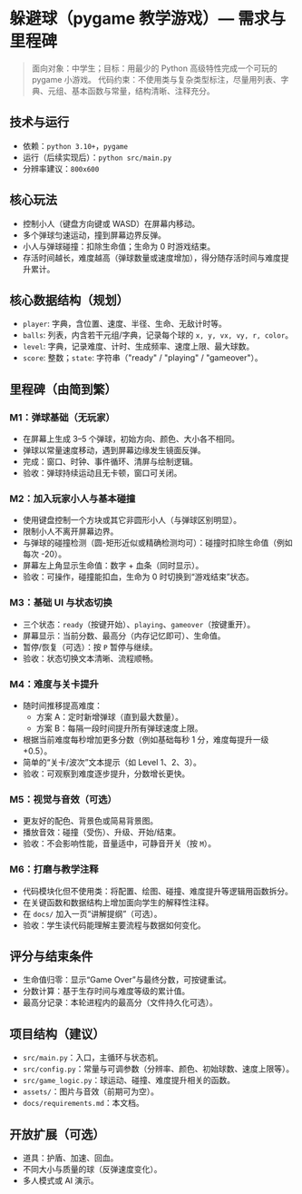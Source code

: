 # 躲避球（pygame 教学游戏）— 需求与里程碑

> 面向对象：中学生；目标：用最少的 Python 高级特性完成一个可玩的 pygame 小游戏。
> 代码约束：不使用类与复杂类型标注，尽量用列表、字典、元组、基本函数与常量，结构清晰、注释充分。

## 技术与运行
- 依赖：`python 3.10+`，`pygame`
- 运行（后续实现后）：`python src/main.py`
- 分辨率建议：`800x600`

## 核心玩法
- 控制小人（键盘方向键或 WASD）在屏幕内移动。
- 多个弹球匀速运动，撞到屏幕边界反弹。
- 小人与弹球碰撞：扣除生命值；生命为 0 时游戏结束。
- 存活时间越长，难度越高（弹球数量或速度增加），得分随存活时间与难度提升累计。

## 核心数据结构（规划）
- `player`: 字典，含位置、速度、半径、生命、无敌计时等。
- `balls`: 列表，内含若干元组/字典，记录每个球的 `x, y, vx, vy, r, color`。
- `level`: 字典，记录难度、计时、生成频率、速度上限、最大球数。
- `score`: 整数；`state`: 字符串（"ready" / "playing" / "gameover"）。

## 里程碑（由简到繁）

### M1：弹球基础（无玩家）
- 在屏幕上生成 3–5 个弹球，初始方向、颜色、大小各不相同。
- 弹球以常量速度移动，遇到屏幕边缘发生镜面反弹。
- 完成：窗口、时钟、事件循环、清屏与绘制逻辑。
- 验收：弹球持续运动且无卡顿，窗口可关闭。

### M2：加入玩家小人与基本碰撞
- 使用键盘控制一个方块或其它非圆形小人（与弹球区别明显）。
- 限制小人不离开屏幕边界。
- 与弹球的碰撞检测（圆-矩形近似或精确检测均可）：碰撞时扣除生命值（例如每次 -20）。
- 屏幕左上角显示生命值：数字 + 血条（同时显示）。
- 验收：可操作，碰撞能扣血，生命为 0 时切换到“游戏结束”状态。

### M3：基础 UI 与状态切换
- 三个状态：`ready`（按键开始）、`playing`、`gameover`（按键重开）。
- 屏幕显示：当前分数、最高分（内存记忆即可）、生命值。
- 暂停/恢复（可选）：按 `P` 暂停与继续。
- 验收：状态切换文本清晰、流程顺畅。

### M4：难度与关卡提升
- 随时间推移提高难度：
  - 方案 A：定时新增弹球（直到最大数量）。
  - 方案 B：每隔一段时间提升所有弹球速度上限。
- 根据当前难度每秒增加更多分数（例如基础每秒 1 分，难度每提升一级+0.5）。
- 简单的“关卡/波次”文本提示（如 Level 1、2、3）。
- 验收：可观察到难度逐步提升，分数增长更快。

### M5：视觉与音效（可选）
- 更友好的配色、背景色或简易背景图。
- 播放音效：碰撞（受伤）、升级、开始/结束。
- 验收：不会影响性能，音量适中，可静音开关（按 `M`）。

### M6：打磨与教学注释
- 代码模块化但不使用类：将配置、绘图、碰撞、难度提升等逻辑用函数拆分。
- 在关键函数和数据结构上增加面向学生的解释性注释。
- 在 `docs/` 加入一页“讲解提纲”（可选）。
- 验收：学生读代码能理解主要流程与数据如何变化。

## 评分与结束条件
- 生命值归零：显示“Game Over”与最终分数，可按键重试。
- 分数计算：基于生存时间与难度等级的累计值。
- 最高分记录：本轮进程内的最高分（文件持久化可选）。

## 项目结构（建议）
- `src/main.py`：入口，主循环与状态机。
- `src/config.py`：常量与可调参数（分辨率、颜色、初始球数、速度上限等）。
- `src/game_logic.py`：球运动、碰撞、难度提升相关的函数。
- `assets/`：图片与音效（前期可为空）。
- `docs/requirements.md`：本文档。

## 开放扩展（可选）
- 道具：护盾、加速、回血。
- 不同大小与质量的球（反弹速度变化）。
- 多人模式或 AI 演示。
